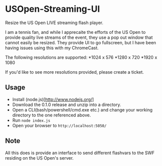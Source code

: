 USOpen-Streaming-UI
===================

Resize the US Open LIVE streaming flash player.

I am a tennis fan, and while I apprecaite the efforts of the US Open to provide quality live streams of the event, they use a pop out window that cannot easily be resized. They provide UI to go fullscreen, but I have been having issues using this with my ChromeCast.

The following resolutions are supported:
  *1024 x 576
  *1280 x 720
  *1920 x 1080

If you'd like to see more resolutions provided, please create a ticket. 

## Usage 
  * Install (node.js)[http://www.nodejs.org/] 
  * Download the 0.1.0 release and unzip into a directory.
  * Open a CLI(bash/powershell/cmd.exe etc.) and change your working directory to the one referenced above.
  * Run `node index.js`
  * Open your browser to `http://localhost:5050/`
  
## Note
All this does is provide an interface to send different flashvars to the SWF residing on the US Open's server.
